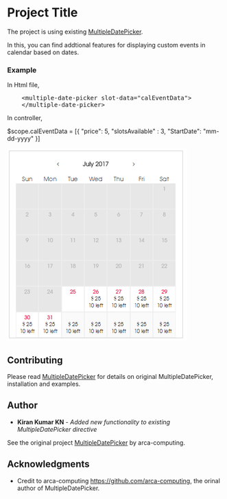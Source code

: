 # Project Title

The project is using existing [MultipleDatePicker](https://github.com/arca-computing/MultipleDatePicker).

In this, you can find addtional features for displaying custom events in calendar based on dates.



### Example

In Html file,
<pre>
	&lt;<span>multiple-date-picker</span> <span>slot-data="calEventData"</span>&gt;
	&lt;<span>/multiple-date-picker</span>&gt;
</pre>

In controller,

$scope.calEventData = [{
"price": 5,
"slotsAvailable" : 3,
"StartDate": "mm-dd-yyyy"
}]

![Screen Shot](https://raw.githubusercontent.com/kkn1234/multidatepicker/master/dist/New%20Picture.bmp)


## Contributing

Please read [MultipleDatePicker](https://github.com/arca-computing/MultipleDatePicker) for details on original MultipleDatePicker, installation and examples.


## Author

* **Kiran Kumar KN** - *Added new functionality to existing MultipleDatePicker directive* 

See the original project [MultipleDatePicker](https://github.com/arca-computing/MultipleDatePicker) by arca-computing.


## Acknowledgments

* Credit to arca-computing https://github.com/arca-computing, the orinal author of MultipleDatePicker.

